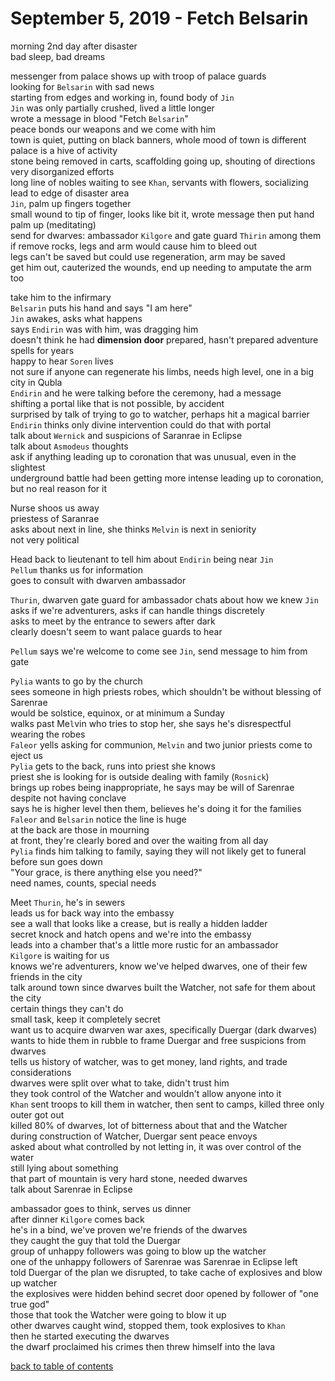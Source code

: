 # September 5, 2019 - Fetch Belsarin

morning 2nd day after disaster  
bad sleep, bad dreams  

messenger from palace shows up with troop of palace guards  
looking for `Belsarin` with sad news  
starting from edges and working in, found body of `Jin`  
`Jin` was only partially crushed, lived a little longer  
wrote a message in blood "Fetch `Belsarin`"  
peace bonds our weapons and we come with him  
town is quiet, putting on black banners, whole mood of town is different  
palace is a hive of activity  
stone being removed in carts, scaffolding going up, shouting of directions  
very disorganized efforts  
long line of nobles waiting to see `Khan`, servants with flowers, socializing  
lead to edge of disaster area  
`Jin`, palm up fingers together  
small wound to tip of finger, looks like bit it, wrote message then put hand palm up (meditating)  
send for dwarves: ambassador `Kilgore` and gate guard `Thirin` among them  
if remove rocks, legs and arm would cause him to bleed out  
legs can't be saved but could use regeneration, arm may be saved  
get him out, cauterized the wounds, end up needing to amputate the arm too  

take him to the infirmary  
`Belsarin` puts his hand and says "I am here"  
`Jin` awakes, asks what happens  
says `Endirin` was with him, was dragging him  
doesn't think he had **dimension door** prepared, hasn't prepared adventure spells for years  
happy to hear `Soren` lives  
not sure if anyone can regenerate his limbs, needs high level, one in a big city in Qubla  
`Endirin` and he were talking before the ceremony, had a message  
shifting a portal like that is not possible, by accident  
surprised by talk of trying to go to watcher, perhaps hit a magical barrier  
`Endirin` thinks only divine intervention could do that with portal  
talk about `Wernick` and suspicions of Saranrae in Eclipse  
talk about `Asmodeus` thoughts  
ask if anything leading up to coronation that was unusual, even in the slightest  
underground battle had been getting more intense leading up to coronation, but no real reason for it  

Nurse shoos us away  
priestess of Saranrae  
asks about next in line, she thinks `Melvin` is next in seniority  
not very political  

Head back to lieutenant to tell him about `Endirin` being near `Jin`  
`Pellum` thanks us for information  
goes to consult with dwarven ambassador  

`Thurin`, dwarven gate guard for ambassador chats about how we knew `Jin`  
asks if we're adventurers, asks if can handle things discretely  
asks to meet by the entrance to sewers after dark  
clearly doesn't seem to want palace guards to hear  

`Pellum` says we're welcome to come see `Jin`, send message to him from gate  

`Pylia` wants to go by the church  
sees someone in high priests robes, which shouldn't be without blessing of Sarenrae  
would be solstice, equinox, or at minimum a Sunday  
walks past Me`l`vin who tries to stop her, she says he's disrespectful wearing the robes  
`Faleor` yells asking for communion, `Melvin` and two junior priests come to eject us  
`Pylia` gets to the back, runs into priest she knows  
priest she is looking for is outside dealing with family (`Rosnick`)  
brings up robes being inappropriate, he says may be will of Sarenrae despite not having conclave  
says he is higher level then them, believes he's doing it for the families  
`Faleor` and `Belsarin` notice the line is huge  
at the back are those in mourning  
at front, they're clearly bored and over the waiting from all day  
`Pylia` finds him talking to family, saying they will not likely get to funeral before sun goes down  
"Your grace, is there anything else you need?"  
need names, counts, special needs  

Meet `Thurin`, he's in sewers  
leads us for back way into the embassy  
see a wall that looks like a crease, but is really a hidden ladder  
secret knock and hatch opens and we're into the embassy  
leads into a chamber that's a little more rustic for an ambassador  
`Kilgore` is waiting for us  
knows we're adventurers, know we've helped dwarves, one of their few friends in the city  
talk around town since dwarves built the Watcher, not safe for them about the city  
certain things they can't do  
small task, keep it completely secret  
want us to acquire dwarven war axes, specifically Duergar (dark dwarves)  
wants to hide them in rubble to frame Duergar and free suspicions from dwarves  
tells us history of watcher, was to get money, land rights, and trade considerations  
dwarves were split over what to take, didn't trust him  
they took control of the Watcher and wouldn't allow anyone into it  
`Khan` sent troops to kill them in watcher, then sent to camps, killed three only outer got out  
killed 80% of dwarves, lot of bitterness about that and the Watcher  
during construction of Watcher, Duergar sent peace envoys  
asked about what controlled by not letting in, it was over control of the water  
still lying about something  
that part of mountain is very hard stone, needed dwarves  
talk about Sarenrae in Eclipse  

ambassador goes to think, serves us dinner  
after dinner `Kilgore` comes back  
he's in a bind, we've proven we're friends of the dwarves  
they caught the guy that told the Duergar  
group of unhappy followers was going to blow up the watcher  
one of the unhappy followers of Sarenrae was Sarenrae in Eclipse left  
told Duergar of the plan we disrupted, to take cache of explosives and blow up watcher  
the explosives were hidden behind secret door opened by follower of "one true god"  
those that took the Watcher were going to blow it up  
other dwarves caught wind, stopped them, took explosives to `Khan`  
then he started executing the dwarves  
the dwarf proclaimed his crimes then threw himself into the lava  

[back to table of contents](/sessions/README.md)

